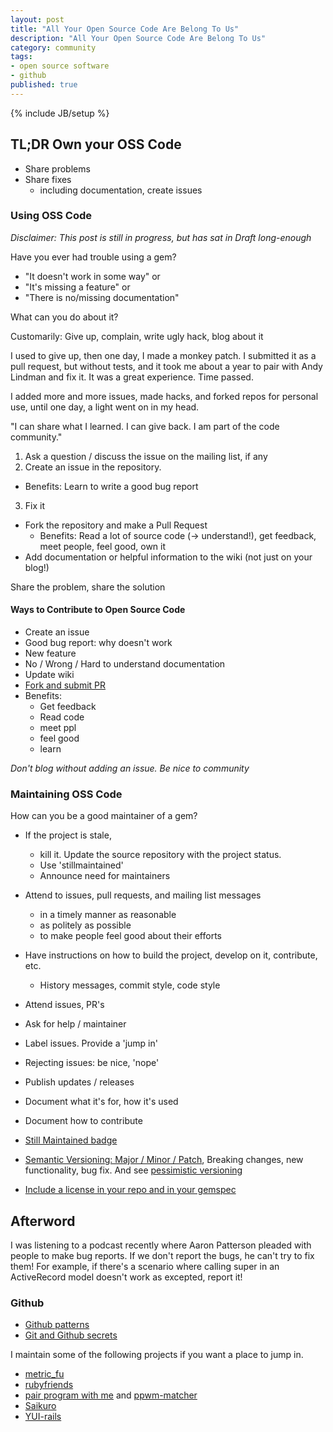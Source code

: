 ```yaml
---
layout: post
title: "All Your Open Source Code Are Belong To Us"
description: "All Your Open Source Code Are Belong To Us"
category: community
tags: 
- open source software
- github
published: true
---
```

{% include JB/setup %}

## TL;DR Own your OSS Code

* Share problems
* Share fixes
  * including documentation, create issues

### Using OSS Code

_Disclaimer: This post is still in progress, but has sat in Draft long-enough_

Have you ever had trouble using a gem?

* "It doesn't work in some way" or
* "It's missing a feature" or
* "There is no/missing documentation"

What can you do about it?

Customarily:  Give up, complain, write ugly hack, blog about it

I used to give up, then one day, I made a monkey patch.  I submitted it as a pull request, but without tests, and it took me about a year
to pair with Andy Lindman and fix it. It was a great experience. Time passed.

I added more and more issues, made hacks, and forked repos for personal use, until one day, a light went on in my head.

"I can share what I learned. I can give back. I am part of the code community."

1. Ask a question / discuss the issue on the mailing list, if any
2. Create an issue in the repository.
  * Benefits: Learn to write a good bug report
3. Fix it
  * Fork the repository and make a Pull Request
    * Benefits: Read a lot of source code (-> understand!), get feedback, meet people, feel good, own it
  * Add documentation or helpful information to the wiki (not just on your blog!)

Share the problem, share the solution

#### Ways to Contribute to Open Source Code

* Create an issue
 * Good bug report: why doesn't work
 * New feature
 * No / Wrong / Hard to understand documentation
* Update wiki
* [Fork and submit PR](http://www.element84.com/github-pull-requests-made-easy.html)
 * Benefits:
   - Get feedback
   - Read code
   - meet ppl
   - feel good
   - learn

*Don't blog without adding an issue. Be nice to community*

### Maintaining OSS Code

How can you be a good maintainer of a gem?

* If the project is stale,
  * kill it.  Update the source repository with the project status.
  * Use 'stillmaintained'
  * Announce need for maintainers
* Attend to issues, pull requests, and mailing list messages
  * in a timely manner as reasonable
  * as politely as possible
  * to make people feel good about their efforts
* Have instructions on how to build the project, develop on it, contribute, etc.
  * History messages, commit style, code style

* Attend issues, PR's
* Ask for help / maintainer
* Label issues. Provide a 'jump in'
* Rejecting issues: be nice, 'nope'
* Publish updates / releases
* Document what it's for, how it's used
* Document how to contribute
* [Still Maintained badge](http://stillmaintained.com)
* [Semantic Versioning: Major / Minor / Patch](http://semver.org), Breaking changes, new functionality, bug fix. And see [pessimistic versioning](http://joncairns.com/2013/07/using-the-pessimistic-version-constraint-operator-with-ruby-gem-versions/)
* [Include a license in your repo and in your gemspec](https://github.com/bf4/gemproject/issues/1)

## Afterword

I was listening to a podcast recently where Aaron Patterson pleaded with people to make bug reports.  If we don't report the bugs,
he can't try to fix them!  For example, if there's a scenario where calling super in an ActiveRecord model doesn't work as excepted,
report it!

### Github

* [Github patterns](http://blog.quickpeople.co.uk/2013/07/10/useful-github-patterns/)
* [Git and Github secrets](http://zachholman.com/talk/more-git-and-github-secrets/)

I maintain some of the following projects if you want a place to jump in.

* [metric_fu](https://github.com/metricfu/metric_fu)
* [rubyfriends](https://github.com/rubyrogues/rubyfriends)
* [pair program with me](https://github.com/avdi/ppwm) and [ppwm-matcher](https://github.com/rubyrogues/ppwm-matcher/)
* [Saikuro](https://github.com/metricfu/Saikuro)
* [YUI-rails](https://github.com/nextmat/yui-rails)
